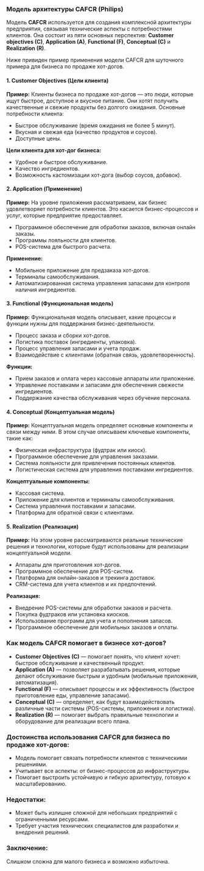 ### Модель архитектуры **CAFCR** (Philips)

Модель **CAFCR** используется для создания комплексной архитектуры предприятия, связывая технические аспекты с потребностями клиентов. Она состоит из пяти основных перспектив: **Customer objectives (C)**, **Application (A)**, **Functional (F)**, **Conceptual (C)** и **Realization (R)**.

Ниже привиден пример применения модели CAFCR для шуточного примера для бизнеса по продаже хот-догов.

#### 1. **Customer Objectives (Цели клиента)**

**Пример:**
Клиенты бизнеса по продаже хот-догов — это люди, которые ищут быстрое, доступное и вкусное питание. Они хотят получить качественные и свежие продукты без долгого ожидания. Основные потребности клиента:
- Быстрое обслуживание (время ожидания не более 5 минут).
- Вкусная и свежая еда (качество продуктов и соусов).
- Доступные цены.

**Цели клиента для хот-дог бизнеса:**
- Удобное и быстрое обслуживание.
- Качество ингредиентов.
- Возможность кастомизации хот-дога (выбор соусов, добавок).

#### 2. **Application (Применение)**

**Пример:**
На уровне приложения рассматриваем, как бизнес удовлетворяет потребности клиентов. Это касается бизнес-процессов и услуг, которые предприятие предоставляет.
- Программное обеспечение для обработки заказов, включая онлайн заказы.
- Программы лояльности для клиентов.
- POS-система для быстрого расчета.

**Применение:**
- Мобильное приложение для предзаказа хот-догов.
- Терминалы самообслуживания.
- Автоматизированная система управления запасами для контроля наличия ингредиентов.

#### 3. **Functional (Функциональная модель)**

**Пример:**
Функциональная модель описывает, какие процессы и функции нужны для поддержания бизнес-деятельности.
- Процесс заказа и сборки хот-догов.
- Логистика поставок (ингредиенты, упаковка).
- Процесс управления запасами и учета продаж.
- Взаимодействие с клиентами (обратная связь, удовлетворенность).

**Функции:**
- Прием заказов и оплата через кассовые аппараты или приложение.
- Управление поставками и запасами для обеспечения свежести ингредиентов.
- Поддержание качества обслуживания через обучение персонала.

#### 4. **Conceptual (Концептуальная модель)**

**Пример:**
Концептуальная модель определяет основные компоненты и связи между ними. В этом случае описываем ключевые компоненты, такие как:
- Физическая инфраструктура (фудтрак или киоск).
- Программное обеспечение для управления заказами.
- Система лояльности для привлечения постоянных клиентов.
- Логистическая система для управления поставками ингредиентов.

**Концептуальные компоненты:**
- Кассовая система.
- Приложение для клиентов и терминалы самообслуживания.
- Система управления поставками и запасами.
- Платформа для обратной связи с клиентами.

#### 5. **Realization (Реализация)**

**Пример:**
На этом уровне рассматриваются реальные технические решения и технологии, которые будут использованы для реализации концептуальной модели.
- Аппараты для приготовления хот-догов.
- Программное обеспечение для POS-систем.
- Платформа для онлайн-заказов и трекинга доставок.
- CRM-система для учета клиентов и их предпочтений.

**Реализация:**
- Внедрение POS-системы для обработки заказов и расчета.
- Покупка фудтраков или установка киосков.
- Использование программ для учета и пополнения запасов.
- Программное обеспечение для мобильных заказов и оплаты.

### Как модель CAFCR помогает в бизнесе хот-догов?

- **Customer Objectives (C)** — помогает понять, что клиент хочет: быстрое обслуживание и качественный продукт.
- **Application (A)** — позволяет разрабатывать решения, которые делают обслуживание быстрым и удобным (мобильные приложения, автоматизация).
- **Functional (F)** — описывает процессы и их эффективность (быстрое приготовление еды, управление запасами).
- **Conceptual (C)** — определяет, как будут взаимодействовать различные части системы (POS-системы, приложения и логистика).
- **Realization (R)** — помогает выбрать правильные технологии и оборудование для реализации всего плана.

### Достоинства использования CAFCR для бизнеса по продаже хот-догов:
- Модель помогает связать потребности клиентов с техническими решениями.
- Учитывает все аспекты: от бизнес-процессов до инфраструктуры.
- Помогает выстроить устойчивую и гибкую архитектуру, готовую к масштабированию.

### Недостатки:
- Может быть излишне сложной для небольших предприятий с ограниченными ресурсами.
- Требует участия технических специалистов для разработки и внедрения решений.

### Заключение:
Слишком сложна для малого бизнеса и возможно избыточна.
